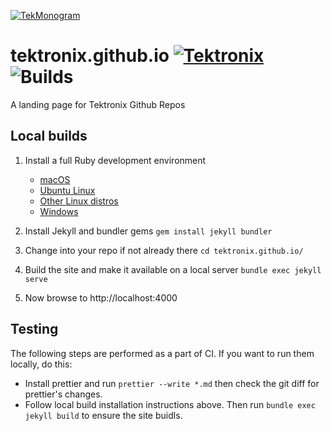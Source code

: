 [![TekMonogram](https://tektronix.github.io/media/tekmonogram.png)](https://github.com/tektronix)

# tektronix.github.io [![Tektronix](https://tektronix.github.io/media/TEK-opensource_badge.svg)](https://github.com/tektronix)  ![Builds](https://travis-ci.com/tektronix/tektronix.github.io.svg?branch=master)

A landing page for Tektronix Github Repos

## Local builds

1. Install a full Ruby development environment

   - [macOS](https://jekyllrb.com/docs/installation/macos/)
   - [Ubuntu Linux](https://jekyllrb.com/docs/installation/ubuntu/)
   - [Other Linux distros](https://jekyllrb.com/docs/installation/other-linux)
   - [Windows](https://jekyllrb.com/docs/installation/windows/)

2. Install Jekyll and bundler gems
   `gem install jekyll bundler`
3. Change into your repo if not already there
   `cd tektronix.github.io/`
4. Build the site and make it available on a local server
   `bundle exec jekyll serve`
5. Now browse to http://localhost:4000

## Testing

The following steps are performed as a part of CI. If you want to run them locally, do this:

- Install prettier and run `prettier --write *.md` then check the git diff for prettier's changes.
- Follow local build installation instructions above. Then run `bundle exec jekyll build` to ensure the site buidls.

